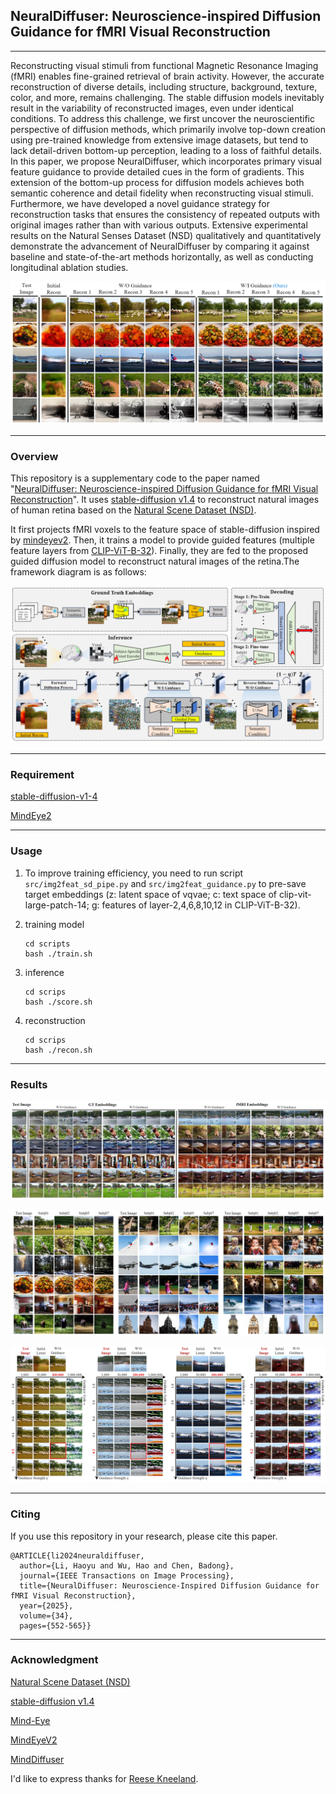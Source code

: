 ## NeuralDiffuser: Neuroscience-inspired Diffusion Guidance for fMRI Visual Reconstruction

---

Reconstructing visual stimuli from functional Magnetic Resonance Imaging (fMRI) enables fine-grained retrieval of brain activity. However, the accurate reconstruction of diverse details, including structure, background, texture, color, and more, remains challenging. The stable diffusion models inevitably result in the variability of reconstructed images, even under identical conditions. To address this challenge, we first uncover the neuroscientific perspective of diffusion methods, which primarily involve top-down creation using pre-trained knowledge from extensive image datasets, but tend to lack detail-driven bottom-up perception, leading to a loss of faithful details. In this paper, we propose NeuralDiffuser, which incorporates primary visual feature guidance to provide detailed cues in the form of gradients. This extension of the bottom-up process for diffusion models achieves both semantic coherence and detail fidelity when reconstructing visual stimuli. Furthermore, we have developed a novel guidance strategy for reconstruction tasks that ensures the consistency of repeated outputs with original images rather than with various outputs. Extensive experimental results on the Natural Senses Dataset (NSD) qualitatively and quantitatively demonstrate the advancement of NeuralDiffuser by comparing it against baseline and state-of-the-art methods horizontally, as well as conducting longitudinal ablation studies.

![1](img/1.png)

---

### Overview

This repository is a supplementary code to the paper named "[NeuralDiffuser: Neuroscience-inspired Diffusion Guidance for fMRI Visual Reconstruction](https://ieeexplore.ieee.org/document/10838320/)". It uses [stable-diffusion v1.4](https://huggingface.co/CompVis/stable-diffusion-v1-4) to reconstruct natural images of human retina based on the [Natural Scene Dataset (NSD)](https://cvnlab.slite.page/p/M3ZvPmfgU3/General-Information).

It first projects fMRI voxels to the feature space of stable-diffusion inspired by [mindeyev2](https://medarc-ai.github.io/mindeye2/). Then, it trains a model to provide guided features (multiple feature layers from [CLIP-ViT-B-32](https://huggingface.co/laion/CLIP-ViT-B-32-laion2B-s34B-b79K)). Finally, they are fed to the proposed guided diffusion model to reconstruct natural images of the retina.The framework diagram is as follows:

![2](img/2.png)

---

### Requirement

[stable-diffusion-v1-4](https://huggingface.co/CompVis/stable-diffusion-v1-4)

[MindEye2](https://huggingface.co/datasets/pscotti/mindeyev2)

---

### Usage

1. To improve training efficiency, you need to run script `src/img2feat_sd_pipe.py` and `src/img2feat_guidance.py` to pre-save target embeddings (z: latent space of vqvae; c: text space of clip-vit-large-patch-14; g: features of layer-2,4,6,8,10,12 in CLIP-ViT-B-32).

2. training model

   ```shell
   cd scripts
   bash ./train.sh
   ```

3. inference

   ```shell
   cd scrips
   bash ./score.sh
   ```

4. reconstruction

   ```shell
   cd scrips
   bash ./recon.sh
   ```

---

### Results

![3](img/3.png)

![4](img/4.png)

![5](img/5.png)

---

### Citing

If you use this repository in your research, please cite this paper.

```
@ARTICLE{li2024neuraldiffuser,
  author={Li, Haoyu and Wu, Hao and Chen, Badong},
  journal={IEEE Transactions on Image Processing}, 
  title={NeuralDiffuser: Neuroscience-Inspired Diffusion Guidance for fMRI Visual Reconstruction}, 
  year={2025},
  volume={34},
  pages={552-565}}
```

---

### Acknowledgment

[Natural Scene Dataset (NSD)](https://cvnlab.slite.page/p/M3ZvPmfgU3/General-Information)

[stable-diffusion v1.4](https://huggingface.co/CompVis/stable-diffusion-v1-4)

[Mind-Eye](https://github.com/MedARC-AI/fMRI-reconstruction-NSD)

[MindEyeV2](https://github.com/MedARC-AI/MindEyeV2)

[MindDiffuser](https://github.com/ReedOnePeck/MindDiffuser)

I'd like to express thanks for [Reese Kneeland](https://www.reesekneeland.com/).